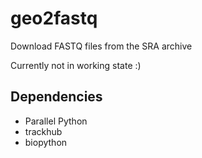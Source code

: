 geo2fastq
=========

Download FASTQ files from the SRA archive

Currently not in working state :)

## Dependencies

* Parallel Python
* trackhub
* biopython

